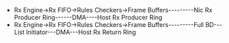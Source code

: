 - Rx Engine->Rx FIFO->Rules Checkers->Frame Buffers---------Nic Rx Producer Ring------DMA----Host Rx Producer Ring
- Rx Engine->Rx FIFO->Rules Checkers->Frame Buffers---------Full BD---List Initiator---DMA---Host Rx Return Ring
